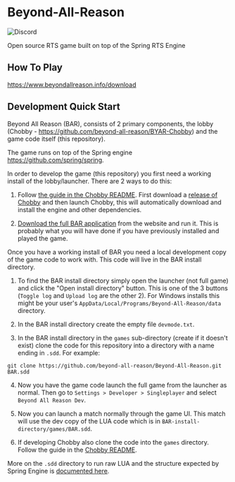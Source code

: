 # Beyond-All-Reason

![Discord](https://img.shields.io/discord/225695362004811776)

Open source RTS game built on top of the Spring RTS Engine

## How To Play

https://www.beyondallreason.info/download

## Development Quick Start

Beyond All Reason (BAR), consists of 2 primary components, the lobby (Chobby - https://github.com/beyond-all-reason/BYAR-Chobby) and the game code itself (this repository).

The game runs on top of the Spring engine https://github.com/spring/spring.

In order to develop the game (this repository) you first need a working install of the lobby/launcher. There are 2 ways to do this:

1. Follow [the guide in the Chobby README](https://github.com/beyond-all-reason/BYAR-Chobby#developing-the-lobby). First download a [release of Chobby](https://github.com/beyond-all-reason/BYAR-Chobby/releases) and then launch Chobby, this will automatically download and install the engine and other dependencies.

2. [Download the full BAR application](https://www.beyondallreason.info/download#How-To-Install) from the website and run it. This is probably what you will have done if you have previously installed and played the game.

Once you have a working install of BAR you need a local development copy of the game code to work with. This code will live in the BAR install directory.

1. To find the BAR install directory simply open the launcher (not full game) and click the "Open install directory" button. This is one of the 3 buttons (`Toggle log` and `Upload log` are the other 2). For Windows installs this might be your user's `AppData/Local/Programs/Beyond-All-Reason/data` directory.

2. In the BAR install directory create the empty file `devmode.txt`.

3. In the BAR install directory in the `games` sub-directory (create if it doesn't exist) clone the code for this repository into a directory with a name ending in `.sdd`. For example:

```
git clone https://github.com/beyond-all-reason/Beyond-All-Reason.git BAR.sdd
```

4. Now you have the game code launch the full game from the launcher as normal. Then go to `Settings > Developer > Singleplayer` and select `Beyond All Reason Dev`.

5. Now you can launch a match normally through the game UI. This match will use the dev copy of the LUA code which is in `BAR-install-directory/games/BAR.sdd`.

6. If developing Chobby also clone the code into the `games` directory. Follow the guide in the [Chobby README](https://github.com/beyond-all-reason/BYAR-Chobby#developing-the-lobby).

More on the `.sdd` directory to run raw LUA and the structure expected by Spring Engine is [documented here](https://springrts.com/wiki/Gamedev:Structure).

